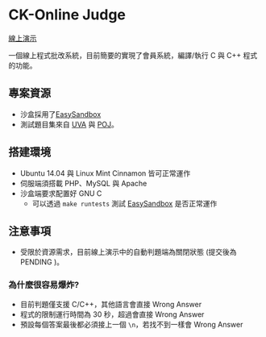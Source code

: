 # CK-Online Judge

[線上演示](http://140.116.245.156/9595/ojs/problemSet.php)

一個線上程式批改系統，目前簡要的實現了會員系統，編譯/執行 C 與 C++ 程式的功能。

## 專案資源

* 沙盒採用了[EasySandbox](https://github.com/daveho/EasySandbox)
* 測試題目集來自 [UVA](https://uva.onlinejudge.org/) 與 [POJ](http://poj.org/)。

## 搭建環境

* Ubuntu 14.04 與 Linux Mint Cinnamon 皆可正常運作
* 伺服端須搭載 PHP、MySQL 與 Apache
* 沙盒端要求配置好 GNU C
  * 可以透過 `make runtests` 測試 [EasySandbox](https://github.com/daveho/EasySandbox) 是否正常運作
  
## 注意事項

* 受限於資源需求，目前線上演示中的自動判題端為關閉狀態 (提交後為 PENDING )。

### 為什麼很容易爆炸?

* 目前判題僅支援 C/C++，其他語言會直接 Wrong Answer
* 程式的限制運行時間為 30 秒，超過會直接 Wrong Answer
* 預設每個答案最後都必須接上一個 `\n`，若找不到一樣會 Wrong Answer
